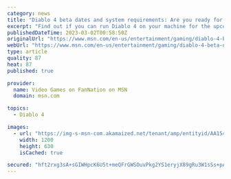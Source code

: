 ```yaml
---
category: news
title: "Diablo 4 beta dates and system requirements: Are you ready for hell?"
excerpt: "Find out if you can run Diablo 4 on your machine for the upcoming beta test. Diablo 4 has two upcoming beta tests, where players will finally be able to take a deep dive into Blizzard’s next hack ‘n slash action RPG and see for themselves if this is a"
publishedDateTime: 2023-03-02T00:58:50Z
originalUrl: "https://www.msn.com/en-us/entertainment/gaming/diablo-4-beta-dates-and-system-requirements-are-you-ready-for-hell/ar-AA1880JP"
webUrl: "https://www.msn.com/en-us/entertainment/gaming/diablo-4-beta-dates-and-system-requirements-are-you-ready-for-hell/ar-AA1880JP"
type: article
quality: 87
heat: 87
published: true

provider:
  name: Video Games on FanNation on MSN
  domain: msn.com

topics:
  - Diablo 4

images:
  - url: "https://img-s-msn-com.akamaized.net/tenant/amp/entityid/AA154GUP.img?h=630&w=1200&m=6&q=60&o=t&l=f&f=jpg"
    width: 1200
    height: 630
    isCached: true

secured: "hft2rxg3sA+sGIWHpcK6U5t+meQFrGWSOuvPkg2YS1eryjX89gRu3W1sSs+pACu5i+dQfjkbjdqXKWal9dp0kn30n+FXYIosb+9oQIFRshk9yBWr5G8Mj9K2L1Sv0iX7ARMUhahNhUXrGs24kli81mJR9LRZrNtsmYvQWp2N0U/EvUdZqp1wER3SSLHWCLGk3VhdngcrO8f4SywKDJOgF/6RVpQRT8uLePRt/PIn9ElreUE7/rpphhAAhgSGmIBxqkFXqdA/Xs7PVuG+AgH/dAUrOJVXrZB53mNfK6icT5zY5GbaVUTOIsJyVwHZWMzbj0y75AeTI0vnLpEkDD6Ept8w2qYEat02vplsqZjyARU=;piLGVtem/z9Be2G/OjWuGw=="
---
```


